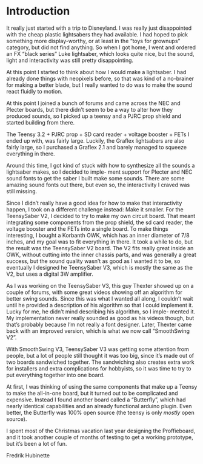 # Introduction

It really just started with a trip to Disneyland. I was really just disappointed with the cheap plastic lightsabers they had available. I had hoped to pick something more display-worthy, or at least in the “toys for grownups” category, but did not find anything. So when I got home, I went and ordered an FX “black series” Luke lightsaber, which looks quite nice, but the sound, light and interactivity was still pretty disappointing.

At this point I started to think about how I would make a lightsaber. I had already done things with neopixels before, so that was kind of a no-brainer for making a better blade, but I really wanted to do was to make the sound react fluidly to motion.

At this point I joined a bunch of forums and came across the NEC and Plecter boards, but there didn’t seem to be a way to alter how they produced sounds, so I picked up a teensy and a PJRC prop shield and started building from there.

The Teensy 3.2 + PJRC prop + SD card reader + voltage booster + FETs I ended up with, was fairly large. Luckily, the Graflex lightsabers are also fairly large, so I purchased a Graflex 2.1 and barely managed to squeeze everything in there.

Around this time, I got kind of stuck with how to synthesize all the sounds a lightsaber makes, so I decided to imple- ment support for Plecter and NEC sound fonts to get the saber I built make some sounds. There are some amazing sound fonts out there, but even so, the interactivity I craved was still missing.

Since I didn’t really have a good idea for how to make that interactivity happen, I took on a different challenge instead: Make it smaller. For the TeensySaber V2, I decided to try to make my own circuit board. That meant integrating some components from the prop shield, the sd card reader, the voltage booster and the FETs into a single board. To make things interesting, I bought a Korbanth OWK, which has an inner diameter of 7/8 inches, and my goal was to fit everything in there. It took a while to do, but the result was the TeensySaber V2 board. The V2 fits really great inside an OWK, without cutting into the inner chassis parts, and was generally a great success, but the sound quality wasn’t as good as I wanted it to be, so eventually I designed he TeensySaber V3, which is mostly the same as the V2, but uses a digital 3W amplifier.

As I was working on the TeensySaber V3, this guy Thexter showed up on a couple of forums, with some great videos showing off an algorithm for better swing sounds. Since this was what I wanted all along, I couldn’t wait until he provided a description of his algorithm so that I could implement it. Lucky for me, he didn’t mind describing his algorithm, so I imple- mented it. My implementation never really sounded as good as his videos though, but that’s probably because I’m not really a font designer. Later, Thexter came back with an improved version, which is what we now call “SmoothSwing V2”.

With SmoothSwing V3, TeensySaber V3 was getting some attention from people, but a lot of people still thought it was too big, since it’s made out of two boards sandwiched together. The sandwiching also creates extra work for installers and extra complications for hobbyists, so it was time to try to put everything together into one board.

At first, I was thinking of using the same components that make up a Teensy to make the all-in-one board, but it turned out to be complicated and expensive. Instead I found another board called a “Butterfly”, which had nearly identical capabilities and an already functional arduino plugin. Even better, the Butterfly was 100% open source (the teensy is only *mostly* open source).

I spent most of the Christmas vacation last year designing the Proffieboard, and it took another couple of months of testing to get a working prototype, but it’s been a lot of fun.

Fredrik Hubinette